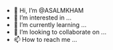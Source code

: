 - 👋 Hi, I’m @ASALMKHAM
- 👀 I’m interested in ...
- 🌱 I’m currently learning ...
- 💞️ I’m looking to collaborate on ...
- 📫 How to reach me ...

<!---
ASALMKHAM/ASALMKHAM is a ✨ special ✨ repository because its `README.md` (this file) appears on your GitHub profile.
You can click the Preview link to take a look at your changes.
--->

